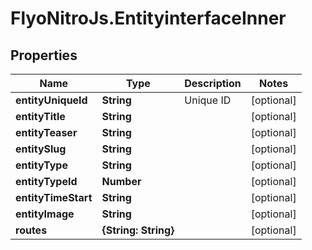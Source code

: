 # FlyoNitroJs.EntityinterfaceInner

## Properties

Name | Type | Description | Notes
------------ | ------------- | ------------- | -------------
**entityUniqueId** | **String** | Unique ID | [optional] 
**entityTitle** | **String** |  | [optional] 
**entityTeaser** | **String** |  | [optional] 
**entitySlug** | **String** |  | [optional] 
**entityType** | **String** |  | [optional] 
**entityTypeId** | **Number** |  | [optional] 
**entityTimeStart** | **String** |  | [optional] 
**entityImage** | **String** |  | [optional] 
**routes** | **{String: String}** |  | [optional] 


